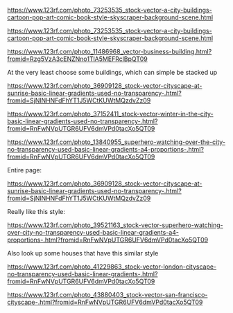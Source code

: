 https://www.123rf.com/photo_73253535_stock-vector-a-city-buildings-cartoon-pop-art-comic-book-style-skyscraper-background-scene.html


https://www.123rf.com/photo_73253535_stock-vector-a-city-buildings-cartoon-pop-art-comic-book-style-skyscraper-background-scene.html


https://www.123rf.com/photo_11486968_vector-business-building.html?fromid=Rzg5VzA3cENZNno1TlA5MEFRclBpQT09


At the very least choose some buildings, which can simple be stacked up

https://www.123rf.com/photo_36909128_stock-vector-cityscape-at-sunrise-basic-linear-gradients-used-no-transparency-.html?fromid=SjNlNHNFdFhYT1J5WCtKUWtMQzdvZz09


https://www.123rf.com/photo_37152411_stock-vector-winter-in-the-city-basic-linear-gradients-used-no-transparency-.html?fromid=RnFwNVpUTGR6UFV6dmVPd0tacXo5QT09

https://www.123rf.com/photo_13840955_superhero-watching-over-the-city-no-transparency-used-basic-linear-gradients-a4-proportions-.html?fromid=RnFwNVpUTGR6UFV6dmVPd0tacXo5QT09

Entire page:

https://www.123rf.com/photo_36909128_stock-vector-cityscape-at-sunrise-basic-linear-gradients-used-no-transparency-.html?fromid=SjNlNHNFdFhYT1J5WCtKUWtMQzdvZz09

Really like this style:

https://www.123rf.com/photo_39521163_stock-vector-superhero-watching-over-city-no-transparency-used-basic-linear-gradients-a4-proportions-.html?fromid=RnFwNVpUTGR6UFV6dmVPd0tacXo5QT09


Also look up some houses that have this similar style

https://www.123rf.com/photo_41229863_stock-vector-london-cityscape-no-transparency-used-basic-linear-gradients-.html?fromid=RnFwNVpUTGR6UFV6dmVPd0tacXo5QT09

https://www.123rf.com/photo_43880403_stock-vector-san-francisco-cityscape-.html?fromid=RnFwNVpUTGR6UFV6dmVPd0tacXo5QT09

